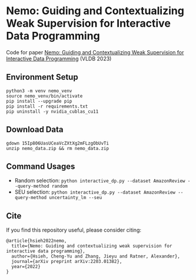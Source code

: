 # Nemo: Guiding and Contextualizing Weak Supervision for Interactive Data Programming
Code for paper [Nemo: Guiding and Contextualizing Weak Supervision for Interactive Data Programming](https://arxiv.org/abs/2203.01382) (VLDB 2023)


## Environment Setup
```
python3 -m venv nemo_venv
source nemo_venv/bin/activate
pip install --upgrade pip
pip install -r requirements.txt
pip uninstall -y nvidia_cublas_cu11
```

## Download Data
```
gdown 15Ip806UasUCeaVcZXtXg2mFLzgObUvTi
unzip nemo_data.zip && rm nemo_data.zip
```

## Command Usages
- Random selection: `python interactive_dp.py --dataset AmazonReview --query-method random`
- SEU selection: `python interactive_dp.py --dataset AmazonReview --query-method uncertainty_lm --seu`


## Cite
If you find this repository useful, please consider citing:
```
@article{hsieh2022nemo,
  title={Nemo: Guiding and contextualizing weak supervision for interactive data programming},
  author={Hsieh, Cheng-Yu and Zhang, Jieyu and Ratner, Alexander},
  journal={arXiv preprint arXiv:2203.01382},
  year={2022}
}
```
